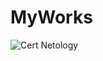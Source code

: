 # MyWorks
![Cert Netology](https://user-images.githubusercontent.com/81243548/178708273-2da8ce33-fd9c-487f-9c3d-0e9ae1ece4aa.jpg)
